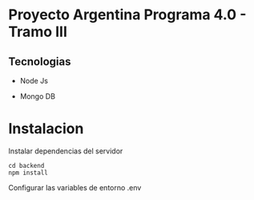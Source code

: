 # Proyecto Argentina Programa 4.0 - Tramo III

## Tecnologias

* Node Js

* Mongo DB

# Instalacion

Instalar dependencias del servidor
```
cd backend 
npm install
```
Configurar las variables de entorno .env


